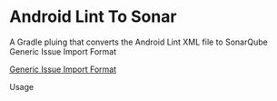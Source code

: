 # Android Lint To Sonar
A Gradle pluing that converts the Android Lint XML file to SonarQube Generic Issue Import Format


[Generic Issue Import Format](https://docs.sonarqube.org/latest/analysis/generic-issue/)



Usage



